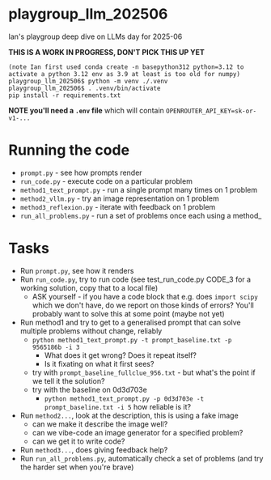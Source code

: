# playgroup_llm_202506

Ian's playgroup deep dive on LLMs day for 2025-06

**THIS IS A WORK IN PROGRESS, DON'T PICK THIS UP YET**

```
(note Ian first used conda create -n basepython312 python=3.12 to activate a python 3.12 env as 3.9 at least is too old for numpy)
playgroup_llm_202506$ python -m venv ./.venv
playgroup_llm_202506$ . .venv/bin/activate
pip install -r requirements.txt
```

**NOTE you'll need a `.env` file** which will contain `OPENROUTER_API_KEY=sk-or-v1-...`

# Running the code

* `prompt.py` - see how prompts render
* `run_code.py` - execute code on a particular problem
* `method1_text_prompt.py` - run a single prompt many times on 1 problem
* `method2_vllm.py` - try an image representation on 1 problem
* `method3_reflexion.py` - iterate with feedback on 1 problem
* `run_all_problems.py` - run a set of problems once each using a method_

# Tasks

* Run `prompt.py`, see how it renders
* Run `run_code.py`, try to run code (see test_run_code.py CODE_3 for a working solution, copy that to a local file)
  * ASK yourself - if you have a code block that e.g. does `import scipy` which we don't have, do we report on those kinds of errors? You'll probably want to solve this at some point (maybe not yet)
* Run method1 and try to get to a generalised prompt that can solve multiple problems without change, reliably
  * `python method1_text_prompt.py -t prompt_baseline.txt -p 9565186b -i 3`
    * What does it get wrong? Does it repeat itself?
    * Is it fixating on what it first sees?
  * try with `prompt_baseline_fullclue_956.txt` - but what's the point if we tell it the solution?
  * try with the baseline on 0d3d703e
    * `python method1_text_prompt.py -p 0d3d703e -t prompt_baseline.txt -i 5` how reliable is it?
* Run `method2...`, look at the description, this is using a fake image
  * can we make it describe the image well?
  * can we vibe-code an image generator for a specified problem?
  * can we get it to write code?
* Run `method3...`, does giving feedback help? 
* Run `run_all_problems.py`, automatically check a set of problems (and try the harder set when you're brave)
